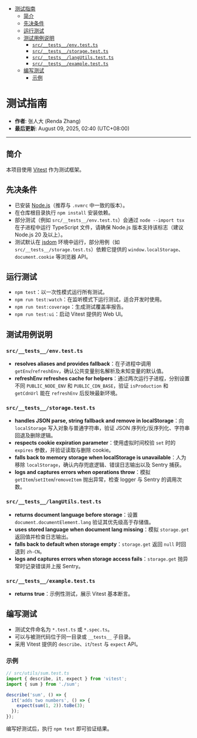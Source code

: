 <!-- START doctoc generated TOC please keep comment here to allow auto update -->
<!-- DON'T EDIT THIS SECTION, INSTEAD RE-RUN doctoc TO UPDATE -->

- [测试指南](#%E6%B5%8B%E8%AF%95%E6%8C%87%E5%8D%97)
  - [简介](#%E7%AE%80%E4%BB%8B)
  - [先决条件](#%E5%85%88%E5%86%B3%E6%9D%A1%E4%BB%B6)
  - [运行测试](#%E8%BF%90%E8%A1%8C%E6%B5%8B%E8%AF%95)
  - [测试用例说明](#%E6%B5%8B%E8%AF%95%E7%94%A8%E4%BE%8B%E8%AF%B4%E6%98%8E)
    - [`src/__tests__/env.test.ts`](#src__tests__envtestts)
    - [`src/__tests__/storage.test.ts`](#src__tests__storagetestts)
    - [`src/__tests__/langUtils.test.ts`](#src__tests__langutilstestts)
    - [`src/__tests__/example.test.ts`](#src__tests__exampletestts)
  - [编写测试](#%E7%BC%96%E5%86%99%E6%B5%8B%E8%AF%95)
    - [示例](#%E7%A4%BA%E4%BE%8B)

<!-- END doctoc generated TOC please keep comment here to allow auto update -->

# 测试指南

- **作者**: 张人大 (Renda Zhang)
- **最后更新**: August 09, 2025, 02:40 (UTC+08:00)

---

## 简介

本项目使用 [Vitest](https://vitest.dev/) 作为测试框架。

## 先决条件

- 已安装 [Node.js](https://nodejs.org/)（推荐与 `.nvmrc` 中一致的版本）。
- 在仓库根目录执行 `npm install` 安装依赖。
- 部分测试（例如 `src/__tests__/env.test.ts`）会通过 `node --import tsx` 在子进程中运行 TypeScript 文件，请确保 Node.js 版本支持该标志（建议 Node.js 20 及以上）。
- 测试默认在 [jsdom](https://github.com/jsdom/jsdom) 环境中运行，部分用例（如 `src/__tests__/storage.test.ts`）依赖它提供的 `window.localStorage`、`document.cookie` 等浏览器 API。

## 运行测试

- `npm test`：以一次性模式运行所有测试。
- `npm run test:watch`：在监听模式下运行测试，适合开发时使用。
- `npm run test:coverage`：生成测试覆盖率报告。
- `npm run test:ui`：启动 Vitest 提供的 Web UI。

## 测试用例说明

### `src/__tests__/env.test.ts`

- **resolves aliases and provides fallback**：在子进程中调用 `getEnv`/`refreshEnv`，确认公共变量别名解析及未知变量的默认值。
- **refreshEnv refreshes cache for helpers**：通过两次运行子进程，分别设置不同 `PUBLIC_NODE_ENV` 和 `PUBLIC_CDN_BASE`，验证 `isProduction` 和 `getCdnUrl` 能在 `refreshEnv` 后反映最新环境。

### `src/__tests__/storage.test.ts`

- **handles JSON parse, string fallback and remove in localStorage**：向 `localStorage` 写入对象与普通字符串，验证 JSON 序列化/反序列化、字符串回退及删除逻辑。
- **respects cookie expiration parameter**：使用虚拟时间校验 `set` 时的 `expires` 参数，并验证读取与删除 cookie。
- **falls back to memory storage when localStorage is unavailable**：人为移除 `localStorage`，确认内存兜底逻辑、错误日志输出以及 Sentry 捕获。
- **logs and captures errors when operations throw**：模拟 `getItem`/`setItem`/`removeItem` 抛出异常，检查 logger 与 Sentry 的调用次数。

### `src/__tests__/langUtils.test.ts`

- **returns document language before storage**：设置 `document.documentElement.lang` 验证其优先级高于存储值。
- **uses stored language when document lang missing**：模拟 `storage.get` 返回值并检查日志输出。
- **falls back to default when storage empty**：`storage.get` 返回 `null` 时回退到 `zh-CN`。
- **logs and captures errors when storage access fails**：`storage.get` 抛异常时记录错误并上报 Sentry。

### `src/__tests__/example.test.ts`

- **returns true**：示例性测试，展示 Vitest 基本断言。

## 编写测试

- 测试文件命名为 `*.test.ts` 或 `*.spec.ts`。
- 可以与被测代码位于同一目录或 `__tests__` 子目录。
- 采用 Vitest 提供的 `describe`、`it`/`test` 与 `expect` API。

### 示例

```ts
// src/utils/sum.test.ts
import { describe, it, expect } from 'vitest';
import { sum } from './sum';

describe('sum', () => {
  it('adds two numbers', () => {
    expect(sum(1, 2)).toBe(3);
  });
});
```

编写好测试后，执行 `npm test` 即可验证结果。
